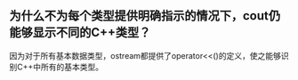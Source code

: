 ## 为什么不为每个类型提供明确指示的情况下，cout仍能够显示不同的C++类型？

因为对于所有基本数据类型，ostream都提供了operator<<()的定义，使之能够识别C++中所有的基本类型。